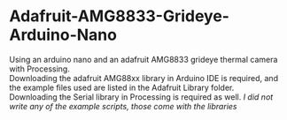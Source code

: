 # Adafruit-AMG8833-Grideye-Arduino-Nano
Using an arduino nano and an adafruit AMG8833 grideye thermal camera with Processing.  
Downloading the adafruit AMG88xx library in Arduino IDE is required, and the example files used are listed in the Adafruit Library folder.  
Downloading the Serial library in Processing is required as well.
*I did not write any of the example scripts, those come with the libraries* 
